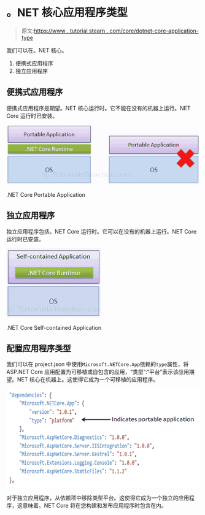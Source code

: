 # 。NET 核心应用程序类型

> 原文:[https://www . tutorial stearn . com/core/dotnet-core-application-type](https://www.tutorialsteacher.com/core/dotnet-core-application-types)

我们可以在。NET 核心。

1.  便携式应用程序
2.  独立应用程序

## 便携式应用程序

便携式应用程序是期望。NET 核心运行时。它不能在没有的机器上运行。NET Core 运行时已安装。

[![](img/93ea877d7386751398dabaa683048165.png)](../../Content/images/core/app-types.png)

.NET Core Portable Application



## 独立应用程序

独立应用程序包括。NET Core 运行时。它可以在没有的机器上运行。NET Core 运行时已安装。

[![](img/7a0661093480c0f6c6704dcc61a45c94.png)](../../Content/images/core/selfcontained-app.png)

.NET Core Self-contained Application



## 配置应用程序类型

我们可以在 project.json 中使用`Microsoft.NETCore.App`依赖的`type`属性，将 ASP.NET Core 应用配置为可移植或自包含的应用，“类型”:“平台”表示该应用期望。NET 核心在机器上。这使得它成为一个可移植的应用程序。

[![](img/9ffb2e71764cb1dffc7bfa3c6b3a3ba2.png)](../../Content/images/core/configure-app.png)

对于独立应用程序，从依赖项中移除类型平台。这使得它成为一个独立的应用程序，这意味着。NET Core 将在您构建和发布应用程序时包含在内。